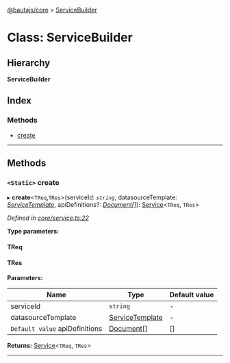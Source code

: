 [@bautajs/core](../README.md) > [ServiceBuilder](../classes/servicebuilder.md)

# Class: ServiceBuilder

## Hierarchy

**ServiceBuilder**

## Index

### Methods

* [create](servicebuilder.md#create)

---

## Methods

<a id="create"></a>

### `<Static>` create

▸ **create**<`TReq`,`TRes`>(serviceId: *`string`*, datasourceTemplate: *[ServiceTemplate](../interfaces/servicetemplate.md)*, apiDefinitions?: *[Document](../#document)[]*): [Service](../#service)<`TReq`, `TRes`>

*Defined in [core/service.ts:22](https://github.axa.com/Digital/bauta-nodejs/blob/167ddcc/packages/bautajs/src/core/service.ts#L22)*

**Type parameters:**

#### TReq 
#### TRes 
**Parameters:**

| Name | Type | Default value |
| ------ | ------ | ------ |
| serviceId | `string` | - |
| datasourceTemplate | [ServiceTemplate](../interfaces/servicetemplate.md) | - |
| `Default value` apiDefinitions | [Document](../#document)[] |  [] |

**Returns:** [Service](../#service)<`TReq`, `TRes`>

___

